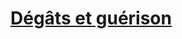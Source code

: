 ﻿---
!LinkItem
Link: damage_healing_hd.md
NameLink: <!--NameLink-->[Dégâts et guérison](hd_damage_healing.md)<!--/NameLink-->
Id: manage_health_hd.md#dégâts-et-guérison
ParentLink: manage_health_hd.md#gérer-la-santé
Name: Dégâts et guérison
ParentName: Gérer la santé
Attributes:
  NameLink: '[Dégâts et guérison](hd_damage_healing.md)'
  Markdown: >+
    ## <!--NameLink-->[Dégâts et guérison](hd_damage_healing.md)<!--/NameLink-->

AttributesDictionary: >+
  NameLink: '[Dégâts et guérison](hd_damage_healing.md)'

  Markdown: >+

    ## <!--NameLink-->[Dégâts et guérison](hd_damage_healing.md)<!--/NameLink-->



---




# [Dégâts et guérison](hd_damage_healing.md)



